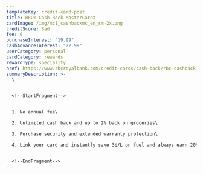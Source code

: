 ```yaml
---
templateKey: credit-card-post
title: RBC® Cash Back MasterCard‡
cardImage: /img/mc1_cashbackmc_en_sm-2x.png
creditScore: Bad
fee: 0
purchaseInterest: "19.99"
cashAdvanceInterest: "22.99"
userCategory: personal
cardCategory: rewards
rewardType: speciality
href: https://www.rbcroyalbank.com/credit-cards/cash-back/rbc-cashback-mastercard.html
summaryDescription: >-
  \


  <!--StartFragment-->


  1. No annual fee\

  2. Unlimited cash back and up to 2% back on groceries\

  3. Purchase security and extended warranty protection\

  4. Link your card and instantly save 3¢/L on fuel and always earn 20% more Petro-Points at Petro-Canada


  <!--EndFragment-->
---
```

